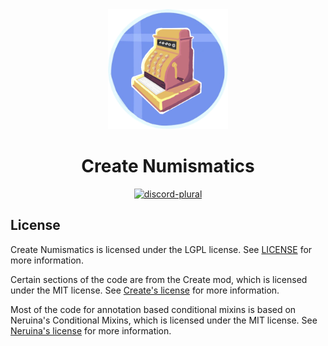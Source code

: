 <div align="center">
  <img src=".idea/icon.png" width="192" height="192">
  <h1>Create Numismatics</h1>

  <a href="https://discord.gg/create-steam-n-rails-706277846389227612">
    <img alt="discord-plural" height="56" src="https://cdn.jsdelivr.net/npm/@intergrav/devins-badges@3/assets/cozy/social/discord-plural_vector.svg">
  </a>
</div>

## License
Create Numismatics is licensed under the LGPL license. See [LICENSE](LICENSE) for more information.

Certain sections of the code are from the Create mod, which is licensed under the MIT license. See [Create's license](https://github.com/Creators-of-Create/Create/blob/mc1.18/dev/LICENSE) for more information.

Most of the code for annotation based conditional mixins is based on Neruina's Conditional Mixins, which is licensed under the MIT license. See [Neruina's license](https://github.com/Bawnorton/Neruina/blob/multi-version/LICENSE.txt) for more information.